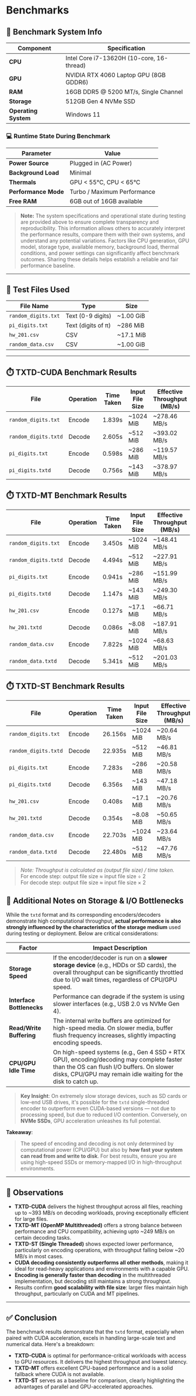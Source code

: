 # Benchmarks

## 🔧 Benchmark System Info

| Component            | Specification                             |
| -------------------- | ----------------------------------------- |
| **CPU**              | Intel Core i7-13620H (10-core, 16-thread) |
| **GPU**              | NVIDIA RTX 4060 Laptop GPU (8GB GDDR6)    |
| **RAM**              | 16GB DDR5 @ 5200 MT/s, Single Channel     |
| **Storage**          | 512GB Gen 4 NVMe SSD                      |
| **Operating System** | Windows 11                                |

### 💻 Runtime State During Benchmark

| Parameter            | Value                       |
| -------------------- | --------------------------- |
| **Power Source**     | Plugged in (AC Power)       |
| **Background Load**  | Minimal                     |
| **Thermals**         | GPU < 55°C, CPU < 65°C      |
| **Performance Mode** | Turbo / Maximum Performance |
| **Free RAM**         | 6GB out of 16GB available   |

> **Note:** The system specifications and operational state during testing are provided above to ensure complete transparency and reproducibility. This information allows others to accurately interpret the performance results, compare them with their own systems, and understand any potential variations. Factors like CPU generation, GPU model, storage type, available memory, background load, thermal conditions, and power settings can significantly affect benchmark outcomes. Sharing these details helps establish a reliable and fair performance baseline.
---

## 🎯 Test Files Used

| File Name           | Type               | Size       |
| ------------------- | ------------------ | ---------- |
| `random_digits.txt` | Text (0-9 digits)  |  ~1.00 GiB |
| `pi_digits.txt`     | Text (digits of π) |  ~286 MiB  |
|`hw_201.csv`         | CSV                |  ~17.1 MiB |
|`random_data.csv`    | CSV                |  ~1.00 GiB |


---

## ⏱️ TXTD-CUDA Benchmark Results

| File                 | Operation | Time Taken | Input File Size  | Effective Throughput (MB/s)  |
|----------------------|-----------|------------|------------------|------------------------------|
| `random_digits.txt`  | Encode    | 1.839s     | ~1024 MiB        | ~278.46 MB/s                 |
| `random_digits.txtd` | Decode    | 2.605s     | ~512 MiB         | ~393.02 MB/s                 |
| `pi_digits.txt`      | Encode    | 0.598s     | ~286 MiB         | ~119.57 MB/s                 |
| `pi_digits.txtd`     | Decode    | 0.756s     | ~143 MiB         | ~378.97 MB/s                 |

## ⏱️ TXTD-MT Benchmark Results

| File                 | Operation | Time Taken | Input File Size  | Effective Throughput (MB/s)  |
|----------------------|-----------|------------|------------------|------------------------------|
| `random_digits.txt`  | Encode    | 3.450s     | ~1024 MiB        | ~148.41 MB/s                 |
| `random_digits.txtd` | Decode    | 4.494s     | ~512 MiB         | ~227.91 MB/s                 |
| `pi_digits.txt`      | Encode    | 0.941s     | ~286 MiB         | ~151.99 MB/s                 |
| `pi_digits.txtd`     | Decode    | 1.147s     | ~143 MiB         | ~249.30 MB/s                 |
| `hw_201.csv`         | Encode    | 0.127s     | ~17.1 MiB        | ~66.71 MB/s                  |
| `hw_201.txtd`        | Decode    | 0.086s     | ~8.08 MiB        | ~187.91 MB/s                 |
| `random_data.csv`    | Encode    | 7.822s     | ~1024 MiB        | ~68.63 MB/s                  |
| `random_data.txtd`   | Decode    | 5.341s     | ~512 MiB         | ~201.03 MB/s                 |

## ⏱️ TXTD-ST Benchmark Results

| File                 | Operation | Time Taken | Input File Size  | Effective Throughput (MB/s)  |
|----------------------|-----------|------------|------------------|------------------------------|
| `random_digits.txt`  | Encode    | 26.156s    | ~1024 MiB        | ~20.64 MB/s                  |
| `random_digits.txtd` | Decode    | 22.935s    | ~512 MiB         | ~46.81 MB/s                  |
| `pi_digits.txt`      | Encode    | 7.283s     | ~286 MiB         | ~20.58 MB/s                  |
| `pi_digits.txtd`     | Decode    | 6.356s     | ~143 MiB         | ~47.18 MB/s                  |
| `hw_201.csv`         | Encode    | 0.408s     | ~17.1 MiB        | ~20.76 MB/s                  |
| `hw_201.txtd`        | Decode    | 0.354s     | ~8.08 MiB        | ~50.65 MB/s                  |
| `random_data.csv`    | Encode    | 22.703s    | ~1024 MiB        | ~23.64 MB/s                  |
| `random_data.txtd`   | Decode    | 22.480s    | ~512 MiB         | ~47.76 MB/s                  |



> *Note: Throughput is calculated as (output file size) / time taken.* <br>
> For encode step: output file size ≈ input file size ÷ 2 <br>
> For decode step: output file size ≈ input file size × 2

## 🧠 Additional Notes on Storage & I/O Bottlenecks

While the `txtd` format and its corresponding encoders/decoders demonstrate high computational throughput, **actual performance is also strongly influenced by the characteristics of the storage medium** used during testing or deployment. Below are critical considerations:

| Factor                  | Impact Description                                                                 |
|-------------------------|-------------------------------------------------------------------------------------|
| **Storage Speed**       | If the encoder/decoder is run on a **slower storage device** (e.g., HDDs or SD cards), the overall throughput can be significantly throttled due to I/O wait times, regardless of CPU/GPU speed. |
| **Interface Bottlenecks** | Performance can degrade if the system is using slower interfaces (e.g., USB 2.0 vs NVMe Gen 4). |
| **Read/Write Buffering**| The internal write buffers are optimized for high-speed media. On slower media, buffer flush frequency increases, slightly impacting encoding speeds. |
| **CPU/GPU Idle Time**   | On high-speed systems (e.g., Gen 4 SSD + RTX GPU), encoding/decoding may complete faster than the OS can flush I/O buffers. On slower disks, CPU/GPU may remain idle waiting for the disk to catch up. |

> **Key Insight**: On extremely slow storage devices, such as SD cards or low-end USB drives, it's possible for the `txtd` single-threaded encoder to outperform even CUDA-based versions — not due to processing speed, but due to reduced I/O contention. Conversely, on **NVMe SSDs**, GPU acceleration unleashes its full potential.

**Takeaway**:  
> The speed of encoding and decoding is not only determined by computational power (CPU/GPU) but also by **how fast your system can read from and write to disk**. For best results, ensure you are using high-speed SSDs or memory-mapped I/O in high-throughput environments.


---

## 🔢 Observations

* **TXTD-CUDA** delivers the highest throughput across all files, reaching up to ~393 MB/s on decoding workloads, proving exceptionally efficient for large files.
* **TXTD-MT (OpenMP Multithreaded)** offers a strong balance between performance and CPU compatibility, achieving upto ~249 MB/s on certain decoding tasks.
* **TXTD-ST (Single Threaded)** shows expected lower performance, particularly on encoding operations, with throughput falling below ~20 MB/s in most cases.
* **CUDA decoding consistently outperforms all other methods**, making it ideal for read-heavy applications and environments with a capable GPU.
* **Encoding is generally faster than decoding** in the multithreaded implementation, but decoding still maintains a strong throughput.
* Results confirm **good scalability with file size**: larger files maintain high throughput, particularly on CUDA and MT pipelines.

---

## ✅ Conclusion

The benchmark results demonstrate that the `txtd` format, especially when paired with CUDA acceleration, excels in handling large-scale text and numerical data. Here's a breakdown:

- **TXTD-CUDA** is optimal for performance-critical workloads with access to GPU resources. It delivers the highest throughput and lowest latency.
- **TXTD-MT** offers excellent CPU-based performance and is a solid fallback where CUDA is not available.
- **TXTD-ST** serves as a baseline for comparison, clearly highlighting the advantages of parallel and GPU-accelerated approaches.